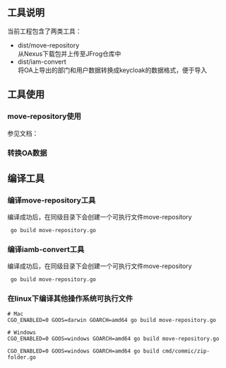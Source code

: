 ## 工具说明
当前工程包含了两类工具：  
* dist/move-repository   
  从Nexus下载包并上传至JFrog仓库中
* dist/iam-convert  
  将OA上导出的部门和用户数据转换成keycloak的数据格式，便于导入

## 工具使用
### move-repository使用
参见文档：

### 转换OA数据


## 编译工具
### 编译move-repository工具
编译成功后，在同级目录下会创建一个可执行文件move-repository
```shell
 go build move-repository.go
```
### 编译iamb-convert工具
编译成功后，在同级目录下会创建一个可执行文件move-repository
```shell
 go build move-repository.go
```


### 在linux下编译其他操作系统可执行文件
```shell
# Mac
CGO_ENABLED=0 GOOS=darwin GOARCH=amd64 go build move-repository.go

# Windows
CGO_ENABLED=0 GOOS=windows GOARCH=amd64 go build move-repository.go

CGO_ENABLED=0 GOOS=windows GOARCH=amd64 go build cmd/commic/zip-folder.go 

```